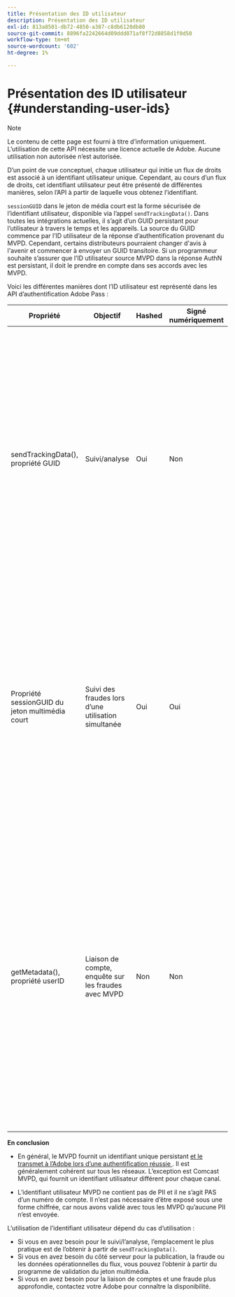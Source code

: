 ```yaml
---
title: Présentation des ID utilisateur
description: Présentation des ID utilisateur
exl-id: 813a8501-db72-4850-a387-c8db6120db80
source-git-commit: 8896fa2242664d09ddd871af8f72d8858d1f0d50
workflow-type: tm+mt
source-wordcount: '602'
ht-degree: 1%

---
```


# Présentation des ID utilisateur {#understanding-user-ids}

>[!NOTE]
>
>Le contenu de cette page est fourni à titre d’information uniquement. L’utilisation de cette API nécessite une licence actuelle de Adobe. Aucune utilisation non autorisée n’est autorisée.

D’un point de vue conceptuel, chaque utilisateur qui initie un flux de droits est associé à un identifiant utilisateur unique. Cependant, au cours d’un flux de droits, cet identifiant utilisateur peut être présenté de différentes manières, selon l’API à partir de laquelle vous obtenez l’identifiant.

`sessionGUID` dans le jeton de média court est la forme sécurisée de l’identifiant utilisateur, disponible via l’appel `sendTrackingData()`. Dans toutes les intégrations actuelles, il s’agit d’un GUID persistant pour l’utilisateur à travers le temps et les appareils. La source du GUID commence par l’ID utilisateur de la réponse d’authentification provenant du MVPD. Cependant, certains distributeurs pourraient changer d&#39;avis à l&#39;avenir et commencer à envoyer un GUID transitoire. Si un programmeur souhaite s’assurer que l’ID utilisateur source MVPD dans la réponse AuthN est persistant, il doit le prendre en compte dans ses accords avec les MVPD.

Voici les différentes manières dont l’ID utilisateur est représenté dans les API d’authentification Adobe Pass :

| Propriété | Objectif | Hashed | Signé numériquement | Description |
| --- | --- | --- | --- | --- |
| sendTrackingData(), propriété GUID | Suivi/analyse | Oui | Non | - Identifiant utilisateur MVPD, haché par Adobe. L&#39;ID utilisateur ne peut pas être redirigé vers la source vers le MVPD. </br> </br> - Ce formulaire d’identifiant n’est pas signé numériquement, il n’est donc pas sécurisé pour la prévention de la fraude. Toutefois, cela est suffisant pour les analyses.  </br> </br> - Ce formulaire d’identifiant utilisateur est fourni côté client pour tous les événements générés par l’authentification Adobe Pass dans le flux AuthN/AuthZ. |
| Propriété sessionGUID du jeton multimédia court | Suivi des fraudes lors d’une utilisation simultanée | Oui | Oui | - Identique à l’ID utilisateur via sendTrackingData(). Cependant, celui-ci est signé numériquement pour protéger son intégrité et est suffisant pour permettre le suivi des fraudes. </br> </br> - Il est destiné à être traité côté serveur après l’utilisation de notre bibliothèque de validateurs et peut être analysé à la recherche de modèles de fraude avant de publier le flux vidéo sur le client.  Faire l&#39;une de ces tâches dépend du programmeur. |
| getMetadata(), propriété userID | Liaison de compte, enquête sur les fraudes avec MVPD | Non | Non | - Cette propriété permet à l’Adobe d’exposer l’identifiant utilisateur MVPD source au programmeur. </br> </br> - Dans la configuration de l’Adobe, il peut être défini comme chiffré ou non (selon la préférence MVPD). S&#39;il est crypté, il sera crypté avec la clé publique du certificat du programmeur fourni à Adobe, de sorte qu&#39;il ne soit pas exposé clairement au client. </br> </br> - Cela donne au programmeur l’identifiant utilisateur réel du MVPD. Il peut donc être utilisé pour la liaison de comptes ou l’enquête sur la fraude directement avec le MVPD. |


**En conclusion**

* En général, le MVPD fournit un identifiant unique persistant <u> et le transmet à l’Adobe lors d’une authentification réussie </u>. Il est généralement cohérent sur tous les réseaux. L’exception est Comcast MVPD, qui fournit un identifiant utilisateur différent pour chaque canal.

* L’identifiant utilisateur MVPD ne contient pas de PII et il ne s’agit PAS d’un numéro de compte. Il n’est pas nécessaire d’être exposé sous une forme chiffrée, car nous avons validé avec tous les MVPD qu’aucune PII n’est envoyée.

L’utilisation de l’identifiant utilisateur dépend du cas d’utilisation :

* Si vous en avez besoin pour le suivi/l’analyse, l’emplacement le plus pratique est de l’obtenir à partir de `sendTrackingData()`.
* Si vous en avez besoin du côté serveur pour la publication, la fraude ou les données opérationnelles du flux, vous pouvez l’obtenir à partir du programme de validation du jeton multimédia.
* Si vous en avez besoin pour la liaison de comptes et une fraude plus approfondie, contactez votre Adobe pour connaître la disponibilité.
